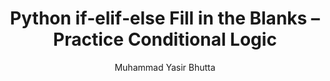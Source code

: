 ---
layout: fill-blanks
title: "Python if‑elif‑else Fill in the Blanks – Practice Conditional Logic"
description: Enhance your understanding of Python conditional statements with fill-in-the-blank exercises. Practice if‑elif‑else syntax and logic flow through beginner-friendly code examples.
keywords: Python if elif else fill in the blanks, conditional logic Python practice, Python if else exercises, beginner Python conditionals, Python if elif else syntax quiz, Python logic questions, Python control flow worksheet.
author: "Muhammad Yasir Bhutta"
toc: toc/python.html
topic: "if-elif-else"
course: "python"
prev: /python/docs/if-elif-else/practice-and-progress/true-false-if-elif-else.html
next: /python/docs/if-elif-else/practice-and-progress/mcqs-if-elif-else.html
show_practice_progress: true
show_mini_project: null
show_toc: true
breadcrumb:
  - title: Home
    url: /
  - title: python
    url: /python/
  - title: Control Flow
    url: /python/docs/control-flow/
  - title: if-elif-else
    url: /python/docs/if-elif-else/
---